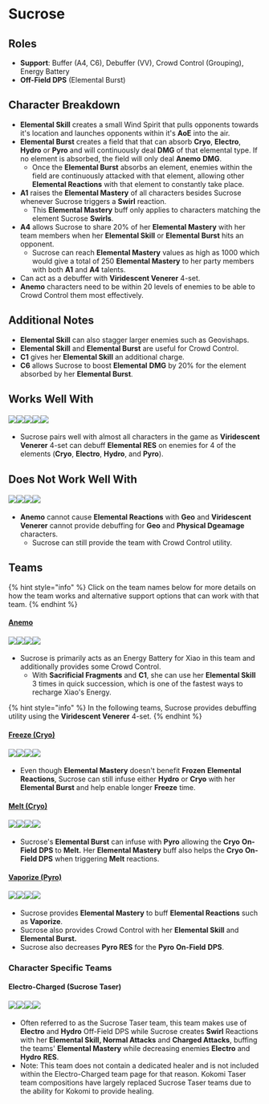 # Sucrose

## Roles

* **Support**: Buffer (A4, C6), Debuffer (VV), Crowd Control (Grouping), Energy Battery
* **Off-Field DPS** (Elemental Burst)

## Character Breakdown

* **Elemental Skill** creates a small Wind Spirit that pulls opponents towards it's location and launches opponents within it's **AoE** into the air.
* **Elemental Burst** creates a field that that can absorb **Cryo**, **Electro**, **Hydro** or **Pyro** and will continuously deal **DMG** of that elemental type. If no element is absorbed, the field will only deal **Anemo** **DMG**.
  * Once the **Elemental Burst** absorbs an element, enemies within the field are continuously attacked with that element, allowing other **Elemental Reactions** with that element to constantly take place.
* **A1** raises the **Elemental Mastery** of all characters besides Sucrose whenever Sucrose triggers a **Swirl** reaction.
  * This **Elemental Mastery** buff only applies to characters matching the element Sucrose **Swirls**.
* **A4** allows Sucrose to share 20% of her **Elemental Mastery** with her team members when her **Elemental Skill** or **Elemental Burst** hits an opponent.
  * Sucrose can reach **Elemental Mastery** values as high as 1000 which would give a total of 250 **Elemental Mastery** to her party members with both **A1** and **A4** talents.
* Can act as a debuffer with **Viridescent Venerer** 4-set.
* **Anemo** characters need to be within 20 levels of enemies to be able to Crowd Control them most effectively.

## **Additional Notes**

* **Elemental Skill** can also stagger larger enemies such as Geovishaps.
* **Elemental Skill** and **Elemental Burst** are useful for Crowd Control.
* **C1** gives her **Elemental Skill** an additional charge.
* **C6** allows Sucrose to boost **Elemental** **DMG** by 20% for the element absorbed by her **Elemental Burst**.

## Works Well With

#### ![](../../.gitbook/assets/ui\_icon\_anemo.webp)![](../../.gitbook/assets/ui\_icon\_cryo.webp)![](../../.gitbook/assets/ui\_icon\_electro.webp)![](../../.gitbook/assets/ui\_icon\_hydro.webp)![](../../.gitbook/assets/ui\_icon\_pyro.webp)

* Sucrose pairs well with almost all characters in the game as **Viridescent Venerer** 4-set can debuff **Elemental RES** on enemies for 4 of the elements (**Cryo**, **Electro**, **Hydro**, and **Pyro**).

## Does Not Work Well With

#### ![](../../.gitbook/assets/ui\_icon\_geo.webp)![](../../.gitbook/assets/ui\_avataricon\_eula.png)![](../../.gitbook/assets/ui\_avataricon\_razor.png)![](../../.gitbook/assets/ui\_avataricon\_xinyan.png)

* **Anemo** cannot cause **Elemental Reactions** with **Geo** and **Viridescent Venerer** cannot provide debuffing for **Geo** and **Physical Dgeamage** characters.
  * Sucrose can still provide the team with Crowd Control utility.

## Teams

{% hint style="info" %}
Click on the team names below for more details on how the team works and alternative support options that can work with that team.
{% endhint %}

#### [Anemo](../../teams/anemo.md)

#### ![](../../.gitbook/assets/ui\_avataricon\_xiao.png)![](../../.gitbook/assets/ui\_avataricon\_sucrose.png)![](../../.gitbook/assets/ui\_avataricon\_bennett.png)![](../../.gitbook/assets/ui\_avataricon\_zhongli.png)

* Sucrose is primarily acts as an Energy Battery for Xiao in this team and additionally provides some Crowd Control.
  * With **Sacrificial Fragments** and **C1**, she can use her **Elemental Skill** 3 times in quick succession, which is one of the fastest ways to recharge Xiao's Energy.

{% hint style="info" %}
In the following teams, Sucrose provides debuffing utility using the **Viridescent Venerer** 4-set.
{% endhint %}

#### [Freeze (Cryo)](../../teams/freeze.md)

#### ![](../../.gitbook/assets/ui\_avataricon\_ayaka.png)![](../../.gitbook/assets/ui\_avataricon\_mona.png)![](../../.gitbook/assets/ui\_avataricon\_sucrose.png)![](../../.gitbook/assets/ui\_avataricon\_diona.png)

* Even though **Elemental Mastery** doesn't benefit **Frozen** **Elemental Reactions**, Sucrose can still infuse either **Hydro** or **Cryo** with her **Elemental Burst** and help enable longer **Freeze** time.

#### [Melt (Cryo)](../../teams/reverse-melt.md)

#### ![](../../.gitbook/assets/ui\_avataricon\_ganyu.png)![](../../.gitbook/assets/ui\_avataricon\_xiangling.png)![](../../.gitbook/assets/ui\_avataricon\_sucrose.png)![](../../.gitbook/assets/ui\_avataricon\_bennett.png)

* Sucrose's **Elemental Burst** can infuse with **Pyro** allowing the **Cryo** **On-Field** **DPS** to **Melt.** Her **Elemental Mastery** buff also helps the **Cryo** **On-Field DPS** when triggering **Melt** reactions.

#### [Vaporize (Pyro)](../../teams/reverse-vaporize.md)

#### ![](../../.gitbook/assets/ui\_avataricon\_diluc.png)![](../../.gitbook/assets/ui\_avataricon\_xingqiu.png)![](../../.gitbook/assets/ui\_avataricon\_sucrose.png)![](../../.gitbook/assets/ui\_avataricon\_bennett.png)

* Sucrose provides **Elemental Mastery** to buff **Elemental Reactions** such as **Vaporize**.
* Sucrose also provides Crowd Control with her **Elemental Skill** and **Elemental Burst.**&#x20;
* Sucrose also decreases **Pyro RES** for the **Pyro** **On-Field** **DPS**.

### Character Specific Teams

#### Electro-Charged (**Sucrose Taser**)

#### ![](../../.gitbook/assets/ui\_avataricon\_sucrose.png)![](../../.gitbook/assets/ui\_avataricon\_beidou.png)![](../../.gitbook/assets/ui\_avataricon\_xingqiu.png)![](../../.gitbook/assets/ui\_avataricon\_fischl.png)

* Often referred to as the Sucrose Taser team, this team makes use of **Electro** and **Hydro** Off-Field DPS while Sucrose creates **Swirl** Reactions with her **Elemental Skill, Normal Attacks** and **Charged Attacks**, buffing the teams' **Elemental Mastery** while decreasing enemies **Electro** and **Hydro** **RES**.
* Note: This team does not contain a dedicated healer and is not included within the Electro-Charged team page for that reason. Kokomi Taser team compositions have largely replaced Sucrose Taser teams due to the ability for Kokomi to provide healing.
